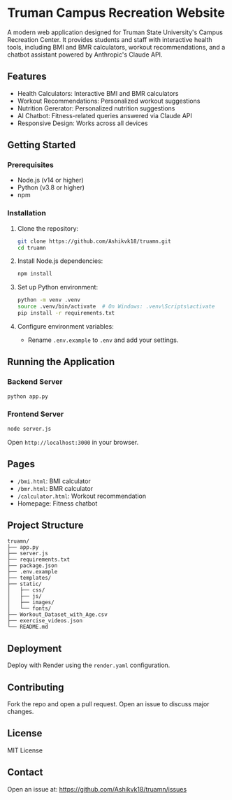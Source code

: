 # Truman Campus Recreation Website

A modern web application designed for Truman State University's Campus Recreation Center. It provides students and staff with interactive health tools, including BMI and BMR calculators, workout recommendations, and a chatbot assistant powered by Anthropic's Claude API.

## Features

- Health Calculators: Interactive BMI and BMR calculators
- Workout Recommendations: Personalized workout suggestions
- Nutrition Gererator: Personalized nutrition suggestions
- AI Chatbot: Fitness-related queries answered via Claude API
- Responsive Design: Works across all devices

## Getting Started

### Prerequisites

- Node.js (v14 or higher)
- Python (v3.8 or higher)
- npm

### Installation

1. Clone the repository:
   ```bash
   git clone https://github.com/Ashikvk18/truamn.git
   cd truamn
   ```

2. Install Node.js dependencies:
   ```bash
   npm install
   ```

3. Set up Python environment:
   ```bash
   python -m venv .venv
   source .venv/bin/activate  # On Windows: .venv\Scripts\activate
   pip install -r requirements.txt
   ```

4. Configure environment variables:
   - Rename `.env.example` to `.env` and add your settings.

## Running the Application

### Backend Server
```bash
python app.py
```

### Frontend Server
```bash
node server.js
```

Open `http://localhost:3000` in your browser.

## Pages

- `/bmi.html`: BMI calculator
- `/bmr.html`: BMR calculator
- `/calculator.html`: Workout recommendation
- Homepage: Fitness chatbot

## Project Structure

```
truamn/
├── app.py
├── server.js
├── requirements.txt
├── package.json
├── .env.example
├── templates/
├── static/
│   ├── css/
│   ├── js/
│   ├── images/
│   └── fonts/
├── Workout_Dataset_with_Age.csv
├── exercise_videos.json
└── README.md
```

## Deployment

Deploy with Render using the `render.yaml` configuration.

## Contributing

Fork the repo and open a pull request. Open an issue to discuss major changes.

## License

MIT License

## Contact

Open an issue at: https://github.com/Ashikvk18/truamn/issues
